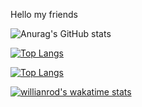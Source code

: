 
Hello my friends

![Anurag's GitHub stats](https://github-readme-stats.vercel.app/api?username=yahyamlaouhi&hide=contribs,prs)

[![Top Langs](https://github-readme-stats.vercel.app/api/top-langs/?username=yahyamlaouhi)](https://github.com/anuraghazra/github-readme-stats)

[![Top Langs](https://github-readme-stats.vercel.app/api/top-langs/?username=yahyamlaouhi)](https://github.com/anuraghazra/github-readme-stats)

[![willianrod's wakatime stats](https://github-readme-stats.vercel.app/api/wakatime?username=yahyamlaouhi)](https://github.com/anuraghazra/github-readme-stats)

